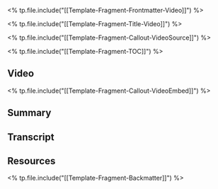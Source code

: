 <% tp.file.include("[[Template-Fragment-Frontmatter-Video]]") %>

<% tp.file.include("[[Template-Fragment-Title-Video]]") %>

<% tp.file.include("[[Template-Fragment-Callout-VideoSource]]") %>

<% tp.file.include("[[Template-Fragment-TOC]]") %>

## Video

<% tp.file.include("[[Template-Fragment-Callout-VideoEmbed]]") %>

## Summary



## Transcript



## Resources

<% tp.file.include("[[Template-Fragment-Backmatter]]") %>


